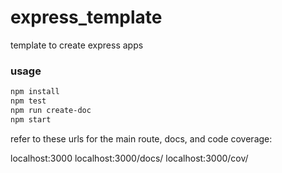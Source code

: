 # express_template
template to create express apps


### usage
```bash
npm install
npm test
npm run create-doc
npm start
```

refer to these urls for the main route, docs, and code coverage:

localhost:3000
localhost:3000/docs/
localhost:3000/cov/